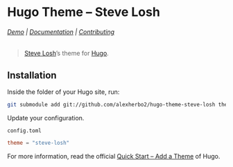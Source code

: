 # Hugo Theme – Steve Losh

###### [Demo] | [Documentation](docs) | [Contributing](CONTRIBUTING)

> [Steve Losh]’s theme for [Hugo].

## Installation

Inside the folder of your Hugo site, run:

``` sh
git submodule add git://github.com/alexherbo2/hugo-theme-steve-losh themes/steve-losh
```

Update your configuration.

`config.toml`

``` toml
theme = "steve-losh"
```

For more information, read the official [Quick Start – Add a Theme] of Hugo.

[Hugo]: https://gohugo.io
[Steve Losh]: http://stevelosh.com
[Demo]: https://alexherbo2.github.io
[Quick Start – Add a Theme]: https://gohugo.io/getting-started/quick-start#step-3-add-a-theme
